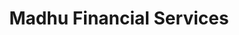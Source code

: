 ---
image: /assets/finance2.webp
title: Madhu Financial Services
summary: Financial and Insurance Services for short term and ling term needs

phone: 848-391-5272
email: Madhu.Seemakurti@gmail.com

rank: 1
---